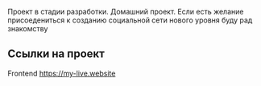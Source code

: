 Проект в стадии разработки.
Домашний проект.
Если есть желание присоедениться к созданию социальной сети нового уровня буду рад знакомству  

## Ссылки на проект

Frontend https://my-live.website
